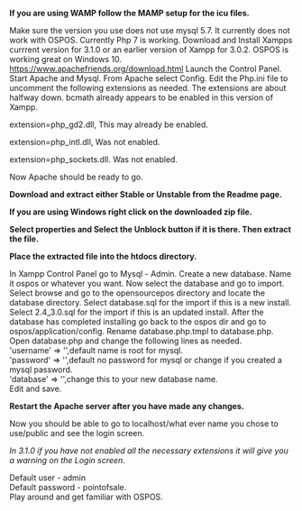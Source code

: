 **If you are using WAMP follow the MAMP setup for the icu files.**

Make sure the version you use does not use mysql 5.7. It currently does not work with OSPOS.
Currently Php 7 is working.
Download and Install Xampps currrent version for 3.1.0 or an earlier version of Xampp for 3.0.2. OSPOS is working great on Windows 10.
https://www.apachefriends.org/download.html
Launch the Control Panel.
Start Apache and Mysql.
From Apache select Config.
Edit the Php.ini file to uncomment the following extensions as needed. The extensions are about halfway down.
bcmath already appears to be enabled in this version of Xampp.

extension=php_gd2.dll, This may already be enabled.

extension=php_intl.dll, Was not enabled.

extension=php_sockets.dll. Was not enabled.

Now Apache should be ready to go.

**Download and extract either Stable or Unstable from the Readme page.**

**If you are using Windows right click on the downloaded zip file.**

**Select properties and Select the Unblock button if it is there. Then extract the file.**

**Place the extracted file into the htdocs directory.**

In Xampp Control Panel go to Mysql - Admin.
Create a new database. Name it ospos or whatever you want.
Now select the database and go to import.
Select browse and go to the opensourcepos directory and locate the database directory.
Select database.sql for the import if this is a new install.
Select 2.4_3.0.sql for the import if this is an updated install.
After the database has completed installing go back to the ospos dir and go to ospos/application/config. 
Rename database.php.tmpl to database.php.
Open database.php and change the following lines as needed.  
'username' => '',default name is root for mysql.  
'password' => '',default no password for mysql or change if you created a mysql password.  
'database' => '',change this to your new database name.    
Edit and save.

**Restart the Apache server after you have made any changes.**

Now you should be able to go to localhost/what ever name you chose to use/public and see the login screen.  

_In 3.1.0 if you have not enabled all the necessary extensions it will give you a warning on the Login screen._

Default user - admin  
Default password - pointofsale.  
Play around and get familiar with OSPOS.